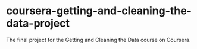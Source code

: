 # coursera-getting-and-cleaning-the-data-project
The final project for the Getting and Cleaning the Data course on Coursera.
